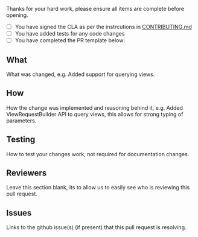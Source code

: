 Thanks for your hard work, please ensure all items are complete before opening.

- [ ] You have signed the CLA as per the instrcutions in [CONTRIBUTING.md](https://github.com/cloudant/java-cloudant/blob/master/CONTRIBUTING.md#contributor-license-agreement)
- [ ] You have added tests for any code changes
- [ ] You have completed the PR template below:

## What

What was changed, e.g. Added support for querying views.

## How

How the change was implemented and reasoning behind it, e.g. Added ViewRequestBuilder API to query views, this allows for
strong typing of parameters.

## Testing

How to test your changes work, not required for documentation changes.

## Reviewers

Leave this section blank, its to allow us to easily see who is reviewing this pull request.

## Issues

Links to the github issue(s) (if present) that this pull request is resolving.
